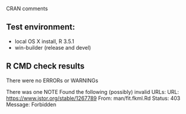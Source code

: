 CRAN comments

## Test environment:
* local OS X install, R 3.5.1
* win-builder (release and devel)

## R CMD check results
There were no ERRORs or WARNINGs 

There was one NOTE
Found the following (possibly) invalid URLs:
  URL: https://www.jstor.org/stable/1267789
    From: man/fit.fkml.Rd
    Status: 403
    Message: Forbidden